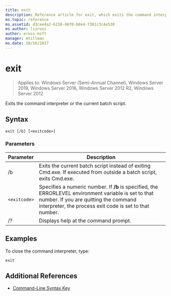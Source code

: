 ```yaml
---
title: exit
description: Reference article for exit, which exits the command interpreter.
ms.topic: reference
ms.assetid: d3cee4a2-6210-46f0-b8e4-7381c3c4e530
ms.author: lizross
author: eross-msft
manager: mtillman
ms.date: 10/16/2017
---
```


# exit

> Applies to: Windows Server (Semi-Annual Channel), Windows Server 2019, Windows Server 2016, Windows Server 2012 R2, Windows Server 2012

Exits the command interpreter or the current batch script.

## Syntax

```
exit [/b] [<exitcode>]
```

### Parameters

| Parameter | Description |
| --------- | ----------- |
| /b | Exits the current batch script instead of exiting Cmd.exe. If executed from outside a batch script, exits Cmd.exe. |
| `<exitcode>` | Specifies a numeric number. If **/b** is specified, the ERRORLEVEL environment variable is set to that number. If you are quitting the command interpreter, the process exit code is set to that number. |
| /? | Displays help at the command prompt. |

## Examples

To close the command interpreter, type:

```
exit
```

## Additional References

- [Command-Line Syntax Key](command-line-syntax-key.md)
